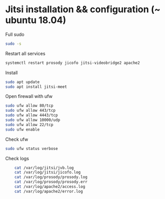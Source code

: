 # Jitsi installation && configuration (~ ubuntu 18.04)

Full sudo
```bash
sudo -s
```

Restart all services
```bash
systemctl restart prosody jicofo jitsi-videobridge2 apache2
```
Install
```bash
sudo apt update
sudo apt install jitsi-meet
```

Open firewall with ufw
```bash
sudo ufw allow 80/tcp
sudo ufw allow 443/tcp
sudo ufw allow 4443/tcp
sudo ufw allow 10000/udp
sudo ufw allow 22/tcp
sudo ufw enable
```

Check ufw
```bash
sudo ufw status verbose
```

Check logs
```bash
	cat /var/log/jitsi/jvb.log
	cat /var/log/jitsi/jicofo.log
	cat /var/log/prosody/prosody.log
	cat /var/log/prosody/prosody.err
	cat /var/log/apache2/access.log
	cat /var/log/apache2/error.log
```

